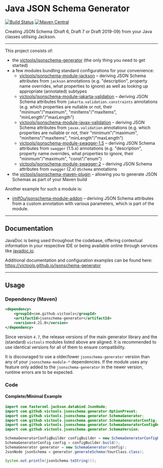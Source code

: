 # Java JSON Schema Generator
[![Build Status](https://github.com/victools/jsonschema-generator/workflows/Java%20CI%20(Maven)/badge.svg)](https://github.com/victools/jsonschema-generator/actions?query=workflow%3A%22Java+CI+%28Maven%29%22)
[![Maven Central](https://maven-badges.herokuapp.com/maven-central/com.github.victools/jsonschema-generator/badge.svg)](https://maven-badges.herokuapp.com/maven-central/com.github.victools/jsonschema-generator)

Creating JSON Schema (Draft 6, Draft 7 or Draft 2019-09) from your Java classes utilising Jackson.

----

This project consists of:
- the [victools/jsonschema-generator](jsonschema-generator) (the only thing you need to get started)
- a few modules bundling standard configurations for your convenience:
    - [victools/jsonschema-module-jackson](jsonschema-module-jackson) – deriving JSON Schema attributes from `jackson` annotations (e.g. "description", property name overrides, what properties to ignore) as well as looking up appropriate (annotated) subtypes
    - [victools/jsonschema-module-jakarta-validation](jsonschema-module-jakarta-validation) – deriving JSON Schema attributes from `jakarta.validation.constraints` annotations (e.g. which properties are nullable or not, their "minimum"/"maximum", "minItems"/"maxItems", "minLength"/"maxLength")
    - [victools/jsonschema-module-javax-validation](jsonschema-module-javax-validation) – deriving JSON Schema attributes from `javax.validation` annotations (e.g. which properties are nullable or not, their "minimum"/"maximum", "minItems"/"maxItems", "minLength"/"maxLength")
    - [victools/jsonschema-module-swagger-1.5](jsonschema-module-swagger-1.5) – deriving JSON Schema attributes from `swagger` (1.5.x) annotations (e.g. "description", property name overrides, what properties to ignore, their "minimum"/"maximum", "const"/"enum")
    - [victools/jsonschema-module-swagger-2](jsonschema-module-swagger-2) – deriving JSON Schema attributes from `swagger` (2.x) `@Schema` annotations
- the [victools/jsonschema-maven-plugin](jsonschema-maven-plugin) – allowing you to generate JSON Schemas as part of your Maven build

Another example for such a module is:
- [imIfOu/jsonschema-module-addon](https://github.com/imIfOu/jsonschema-module-addon) – deriving JSON Schema attributes from a custom annotation with various parameters, which is part of the module.

----

## Documentation
JavaDoc is being used throughout the codebase, offering contextual information in your respective IDE or being available online through services like [javadoc.io](https://www.javadoc.io/doc/com.github.victools/jsonschema-generator).

Additional documentation and configuration examples can be found here: https://victools.github.io/jsonschema-generator

----

## Usage
### Dependency (Maven)

```xml
<dependency>
    <groupId>com.github.victools</groupId>
    <artifactId>jsonschema-generator</artifactId>
    <version>4.21.0</version>
</dependency>
```

Since version `4.7`, the release versions of the main generator library and the (standard) `victools` modules listed above are aligned.
It is recommended to use identical versions for all of them to ensure compatibility.

It is discouraged to use a older/lower `jsonschema-generator` version than any of your `jsonschema-module-*` dependencies. If the module uses any feature only added to the `jsonschema-generator` in the newer version, runtime errors are to be expected.

### Code
#### Complete/Minimal Example
```java
import com.fasterxml.jackson.databind.JsonNode;
import com.github.victools.jsonschema.generator.OptionPreset;
import com.github.victools.jsonschema.generator.SchemaGenerator;
import com.github.victools.jsonschema.generator.SchemaGeneratorConfig;
import com.github.victools.jsonschema.generator.SchemaGeneratorConfigBuilder;
import com.github.victools.jsonschema.generator.SchemaVersion;
```
```java
SchemaGeneratorConfigBuilder configBuilder = new SchemaGeneratorConfigBuilder(SchemaVersion.DRAFT_2019_09, OptionPreset.PLAIN_JSON);
SchemaGeneratorConfig config = configBuilder.build();
SchemaGenerator generator = new SchemaGenerator(config);
JsonNode jsonSchema = generator.generateSchema(YourClass.class);

System.out.println(jsonSchema.toString());
```

